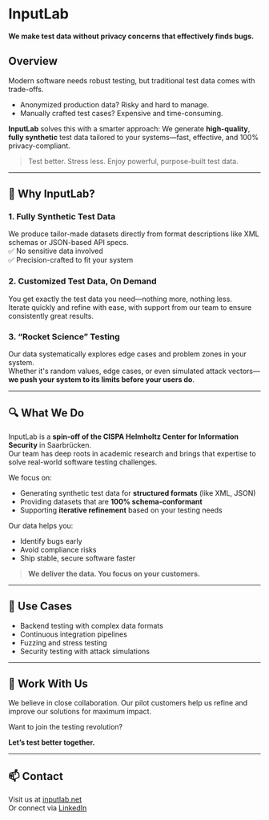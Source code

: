 # InputLab

**We make test data without privacy concerns that effectively finds bugs.**

## Overview

Modern software needs robust testing, but traditional test data comes with trade-offs.
- Anonymized production data? Risky and hard to manage.
- Manually crafted test cases? Expensive and time-consuming.

**InputLab** solves this with a smarter approach:
We generate **high-quality**, **fully synthetic** test data tailored to your systems&mdash;fast, effective, and 100% privacy-compliant.

> Test better. Stress less. Enjoy powerful, purpose-built test data.

---

## 🚀 Why InputLab?

### 1. **Fully Synthetic Test Data**
We produce tailor-made datasets directly from format descriptions like XML schemas or JSON-based API specs.  
✅ No sensitive data involved  
✅ Precision-crafted to fit your system

### 2. **Customized Test Data, On Demand**
You get exactly the test data you need&mdash;nothing more, nothing less.  
Iterate quickly and refine with ease, with support from our team to ensure consistently great results.

### 3. **“Rocket Science” Testing**
Our data systematically explores edge cases and problem zones in your system.  
Whether it's random values, edge cases, or even simulated attack vectors&mdash;**we push your system to its limits before your users do**.

---

## 🔍 What We Do

InputLab is a **spin-off of the CISPA Helmholtz Center for Information Security** in Saarbrücken.  
Our team has deep roots in academic research and brings that expertise to solve real-world software testing challenges.

We focus on:
- Generating synthetic test data for **structured formats** (like XML, JSON)
- Providing datasets that are **100% schema-conformant**
- Supporting **iterative refinement** based on your testing needs

Our data helps you:
- Identify bugs early
- Avoid compliance risks
- Ship stable, secure software faster

> **We deliver the data. You focus on your customers.**

---

## 🧪 Use Cases

- Backend testing with complex data formats
- Continuous integration pipelines
- Fuzzing and stress testing
- Security testing with attack simulations

---

## 🤝 Work With Us

We believe in close collaboration. Our pilot customers help us refine and improve our solutions for maximum impact.

Want to join the testing revolution?

**Let’s test better together.**

---

## 📫 Contact

Visit us at [inputlab.net](https://inputlab.net)  
Or connect via [LinkedIn](https://www.linkedin.com/company/inputlab)

